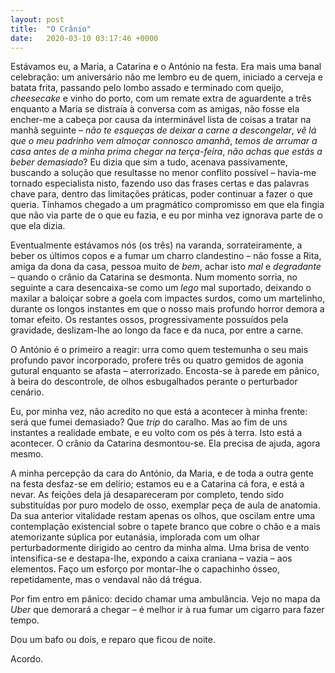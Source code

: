 ```yaml
---
layout: post
title:  "O Crânio"
date:   2020-03-10 03:17:46 +0000
---
```

Estávamos eu, a Maria, a Catarina e o António na festa. Era mais uma banal celebração: um aniversário não me lembro eu de quem, iniciado a cerveja e batata frita, passando pelo lombo assado e terminado com queijo, *cheesecake* e vinho do porto, com um remate extra de aguardente a três enquanto a Maria se distraía à conversa com as amigas, não fosse ela encher-me a cabeça por causa da interminável lista de coisas a tratar na manhã seguinte – *não te esqueças de deixar a carne a descongelar*, *vê lá que o meu padrinho vem almoçar connosco amanhã*, *temos de arrumar a casa antes de a minha prima chegar na terça-feira*, *não achas que estás a beber demasiado*? Eu dizia que sim a tudo, acenava passivamente, buscando a solução que resultasse no menor conflito possível – havia-me tornado especialista nisto, fazendo uso das frases certas e das palavras chave para, dentro das limitações práticas, poder continuar a fazer o que queria. Tínhamos chegado a um pragmático compromisso em que ela fingia que não via parte de o que eu fazia, e eu por minha vez ignorava parte de o que ela dizia.

Eventualmente estávamos nós (os três) na varanda, sorrateiramente, a beber os últimos copos e a fumar um charro clandestino – não fosse a Rita, amiga da dona da casa, pessoa muito de *bem*, achar isto *mal* e *degradante* – quando o crânio da Catarina se desmonta. Num momento sorria, no seguinte a cara desencaixa-se como um *lego* mal suportado, deixando o maxilar a baloiçar sobre a goela com impactes surdos, como um martelinho, durante os longos instantes em que o nosso mais profundo horror demora a tomar efeito. Os restantes ossos, progressivamente possuídos pela gravidade, deslizam-lhe ao longo da face e da nuca, por entre a carne.

O António é o primeiro a reagir: urra como quem testemunha o seu mais profundo pavor incorporado, profere três ou quatro gemidos de agonia gutural enquanto se afasta – aterrorizado. Encosta-se à parede em pânico, à beira do descontrole, de olhos esbugalhados perante o perturbador cenário.

Eu, por minha vez, não acredito no que está a acontecer à minha frente: será que fumei demasiado? Que *trip* do caralho. Mas ao fim de uns instantes a realidade embate, e eu volto com os pés à terra. Isto está a acontecer. O crânio da Catarina desmontou-se. Ela precisa de ajuda, agora mesmo.

A minha percepção da cara do António, da Maria, e de toda a outra gente na festa desfaz-se em delírio; estamos eu e a Catarina cá fora, e está a nevar. As feições dela já desapareceram por completo, tendo sido substituídas por puro modelo de osso, exemplar peça de aula de anatomia. Da sua anterior vitalidade restam apenas os olhos, que oscilam entre uma contemplação existencial sobre o tapete branco que cobre o chão e a mais atemorizante súplica por eutanásia, implorada com um olhar perturbadormente dirigido ao centro da minha alma. Uma brisa de vento intensifica-se e destapa-lhe, expondo a caixa craniana – vazia – aos elementos. Faço um esforço por montar-lhe o capachinho ósseo, repetidamente, mas o vendaval não dá trégua.

Por fim entro em pânico: decido chamar uma ambulância. Vejo no mapa da *Uber* que demorará a chegar – é melhor ir à rua fumar um cigarro para fazer tempo.

Dou um bafo ou dois, e reparo que ficou de noite. 

Acordo.	
